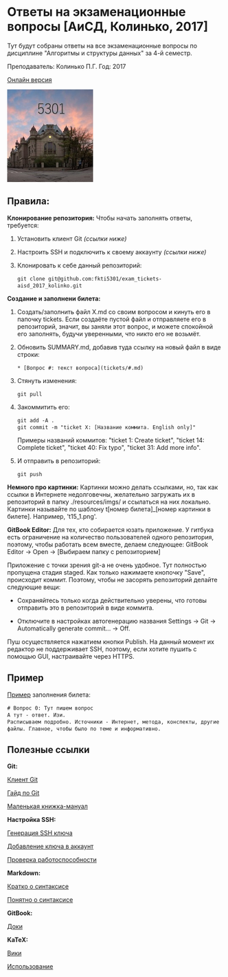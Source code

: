 # Ответы на экзаменационные вопросы [АиСД, Колинько, 2017]

Тут будут собраны ответы на все экзаменационные вопросы по дисциплине "Алгоритмы и структуры данных" за 4-й семестр.

Преподаватель: Колинько П.Г.
Год: 2017

[Онлайн версия](https://fkti5301.gitbooks.io/exam_tickets-aisd_2017_kolinko/content/)

![logo](resources/imgs/logo.jpg)



## Правила:
**Клонирование репозитория:**
Чтобы начать заполнять ответы, требуется:

1. Установить клиент Git *(ссылки ниже)*

2. Настроить SSH и подключить к своему аккаунту *(ссылки ниже)*

3. Клонировать к себе данный репозиторий:
   ```
   git clone git@github.com:fkti5301/exam_tickets-aisd_2017_kolinko.git
   ```

**Создание и заполнени билета:**
1. Создать/заполнить файл X.md со своим вопросом и кинуть его в папочку tickets. Если создаёте пустой файл и отправляете его в репозиторий, значит, вы заняли этот вопрос, и можете спокойной его заполнять, будучи уверенными, что никто его не возьмёт.

2. Обновить SUMMARY.md, добавив туда ссылку на новый файл в виде строки:
   ```
   * [Вопрос #: текст вопроса](tickets/#.md)
   ```

3. Стянуть изменения:
   ```
   git pull
   ```

4. Закоммитить его:
   ```
   git add -A .
   git commit -m "ticket X: [Название коммита. English only]"
   ```
   Примеры названий коммитов: "ticket 1: Create ticket", "ticket 14: Complete ticket", "ticket 40: Fix typo", "ticket 31: Add more info".

5. И отправить в репозиторий:
   ```
   git push
   ```

**Немного про картинки:**
Картинки можно делать ссылками, но, так как ссылки в Интернете недолговечны, желательно загружать их в репозиторий в папку ./resources/imgs/ и ссылаться на них локально. Картинки называйте по шаблону t[номер билета]_[номер картинки в билете]. Например, 't15_1.png'.

**GitBook Editor:**
Для тех, кто собирается юзать приложение. У гитбука есть ограничение на количество пользователей одного репозитория, поэтому, чтобы работать всем вместе, делаем следующее: GitBook Editor -> Open -> [Выбираем папку с репозиторием]

Приложение с точки зрения git-а не очень удобное. Тут полностью пропущена стадия staged. Как только нажимаете кнопочку "Save", происходит коммит. Поэтому, чтобы не засорять репозиторий делайте следующие вещи:

* Сохраняйтесь только когда действительно уверены, что готовы отправить это в репозиторий в виде коммита.

* Отключите в настройках автогенерацию названия Settings -> Git -> Automatically generate commit... -> Off.

Пуш осуществляется нажатием кнопки Publish. На данный момент их редактор не поддерживает SSH, поэтому, если хотите пушить с помощью GUI, настраивайте через HTTPS.



## Пример
[Пример](https://fkti5301.gitbooks.io/exam_tickets-aisd_2017_kolinko/content/tickets/0.html) заполнения билета:
```
# Вопрос 0: Тут пишем вопрос
А тут - ответ. Изи.
Расписываем подробно. Источники - Интернет, метода, конспекты, другие файлы. Главное, чтобы было по теме и информативно.
```



## Полезные ссылки
**Git:**

[Клиент Git](https://git-scm.com/download/win)

[Гайд по Git](https://githowto.com/create_a_project)

[Маленькая книжка-мануал](https://git-scm.com/book/ru/v1)


**Настройка SSH:**

[Генерация SSH ключа](https://help.github.com/articles/generating-a-new-ssh-key-and-adding-it-to-the-ssh-agent)

[Добавление ключа в аккаунт](https://help.github.com/articles/adding-a-new-ssh-key-to-your-github-account/)

[Проверка работоспособности](https://help.github.com/articles/testing-your-ssh-connection/)


**Markdown:**

[Кратко о синтаксисе](https://guides.github.com/pdfs/markdown-cheatsheet-online.pdf)

[Понятно о синтаксисе](http://webdesign.ru.net/article/pravila-oformleniya-fayla-readmemd-na-github.html)


**GitBook:**

[Доки](https://gitbookio.gitbooks.io/documentation/content/index.html)


**KaTeX:**

[Вики](https://github.com/Khan/KaTeX/wiki)

[Использование](https://gitbookio.gitbooks.io/documentation/content/format/math.html)

